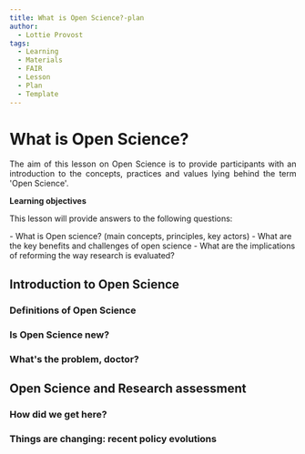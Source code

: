 ```yaml
---
title: What is Open Science?-plan
author:
  - Lottie Provost
tags:
  - Learning
  - Materials
  - FAIR
  - Lesson
  - Plan
  - Template
---
```


# What is Open Science?

<p align="justify">The aim of this lesson on Open Science is to provide participants with an introduction to the concepts, practices and values lying behind the term 'Open Science'. </p>

**Learning objectives**
<p align="justify">This lesson will provide answers to the following questions:</p>
- What is Open science? (main concepts, principles, key actors)
- What are the key benefits and challenges of open science
- What are the implications of reforming the way research is evaluated?

## Introduction to Open Science
### Definitions of Open Science
### Is Open Science new? 
### What's the problem, doctor? 

## Open Science and Research assessment 
### How did we get here? 
### Things are changing: recent policy evolutions


